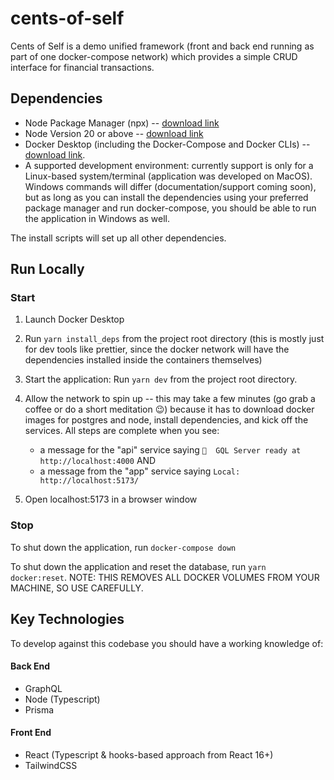 # cents-of-self

Cents of Self is a demo unified framework (front and back end running as part of one docker-compose network) which provides a simple CRUD interface for financial transactions.

## Dependencies

- Node Package Manager (npx) -- [download link](https://docs.npmjs.com/cli/v8/commands/npx)
- Node Version 20 or above -- [download link](https://nodejs.org/en/download)
- Docker Desktop (including the Docker-Compose and Docker CLIs) -- [download link](https://docs.docker.com/compose/install/#:~:text=The%20easiest%20and%20recommended%20way,CLI%20which%20are%20Compose%20prerequisites).
- A supported development environment: currently support is only for a Linux-based system/terminal (application was developed on MacOS). Windows commands will differ (documentation/support coming soon), but as long as you can install the dependencies using your preferred package manager and run docker-compose, you should be able to run the application in Windows as well.

The install scripts will set up all other dependencies.

## Run Locally

### Start

1. Launch Docker Desktop
2. Run `yarn install_deps` from the project root directory (this is mostly just for dev tools like prettier, since the docker network will have the dependencies installed inside the containers themselves)
3. Start the application: Run `yarn dev` from the project root directory.
4. Allow the network to spin up -- this may take a few minutes (go grab a coffee or do a short meditation 😉) because it has to download docker images for postgres and node, install dependencies, and kick off the services. All steps are complete when you see:
    - a message for the "api" service saying `🚀  GQL Server ready at http://localhost:4000`
    AND 
    - a message from the "app" service saying `Local:   http://localhost:5173/`

4. Open localhost:5173 in a browser window

### Stop

To shut down the application, run `docker-compose down`

To shut down the application and reset the database, run `yarn docker:reset`. NOTE: THIS REMOVES ALL DOCKER VOLUMES FROM YOUR MACHINE, SO USE CAREFULLY.

## Key Technologies

To develop against this codebase you should have a working knowledge of:

#### Back End

- GraphQL
- Node (Typescript)
- Prisma

#### Front End

- React (Typescript & hooks-based approach from React 16+)
- TailwindCSS
